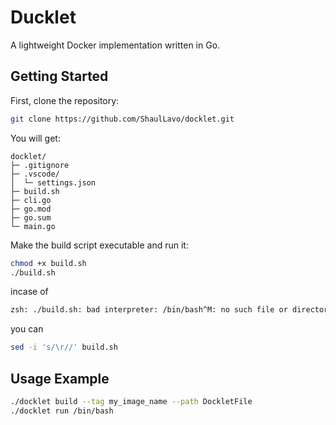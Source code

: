 # Ducklet

A lightweight Docker implementation written in Go.

## Getting Started

First, clone the repository:

```sh
git clone https://github.com/ShaulLavo/docklet.git
```

You will get:

```
docklet/
├─ .gitignore
├─ .vscode/
│  └─ settings.json
├─ build.sh
├─ cli.go
├─ go.mod
├─ go.sum
└─ main.go
```

Make the build script executable and run it:

```sh
chmod +x build.sh
./build.sh
```

incase of

```sh
zsh: ./build.sh: bad interpreter: /bin/bash^M: no such file or directory
```

you can

```sh
sed -i 's/\r//' build.sh
```

## Usage Example

```sh
./docklet build --tag my_image_name --path DockletFile
./docklet run /bin/bash
```
